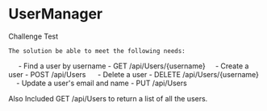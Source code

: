 # UserManager
Challenge Test


    The solution be able to meet the following needs:
        - Find a user by username 
            - GET /api/Users/{username}
        - Create a user 
            - POST /api/Users
        - Delete a user 
            - DELETE /api/Users/{username}
        - Update a user's email and name 
            - PUT /api/Users
    
  Also Included GET /api/Users to return a list of all the users.

